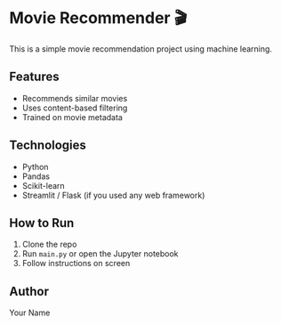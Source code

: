 # Movie Recommender 🎬

This is a simple movie recommendation project using machine learning.

## Features
- Recommends similar movies
- Uses content-based filtering
- Trained on movie metadata

## Technologies
- Python
- Pandas
- Scikit-learn
- Streamlit / Flask (if you used any web framework)

## How to Run
1. Clone the repo
2. Run `main.py` or open the Jupyter notebook
3. Follow instructions on screen

## Author
Your Name
